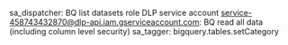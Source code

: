 
sa_dispatcher: BQ list datasets role
DLP service account service-458743432870@dlp-api.iam.gserviceaccount.com: BQ read all data (including column level security)
sa_tagger: bigquery.tables.setCategory


